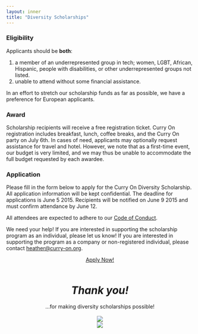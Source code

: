 ```yaml
---
layout: inner
title: "Diversity Scholarships"
---
```


### Eligibility

Applicants should be **both**:

1. a member of an underrepresented group in tech; women, LGBT, African, Hispanic, people with disabilities, or other underrepresented groups not listed.
2. unable to attend without some financial assistance. 

In an effort to stretch our scholarship funds as far as possible, we have a preference for European applicants.

### Award

Scholarship recipients will receive a free registration ticket. Curry On registration includes breakfast, lunch, coffee breaks, and the Curry On party on July 6th. In cases of need, applicants may optionally request assistance for travel and hotel. However, we note that as a first-time event, our budget is very limited, and we may thus be unable to accommodate the full budget requested  by each awardee.

### Application

Please fill in the form below to apply for the Curry On Diversity Scholarship. All application information will be kept confidential. The deadline for applications is June 5 2015. Recipients will be notified on June 9 2015 and must confirm attendance by June 12.

All attendees are expected to adhere to our [Code of Conduct](http://curry-on.org/code-of-conduct.html).

We need your help! If you are interested in supporting the scholarship program as an individual, please let us know! If you are interested in supporting the program as a company or non-registered individual, please contact [heather@curry-on.org](mailto:heather@curry-on.org).


<center><a href="https://docs.google.com/forms/d/1NPMHIcJfWTFpX0-Yevlkk18vN_XfjMCZ9a54PYBTjic/viewform" class="btn btn-outline-inverse btn-lg">Apply Now!</a></center>

<br>
<center>
<h1><i>Thank you!</i></h1>
...for making diversity scholarships possible!
<br><br>
<a style="border: 0px;" href="http://www.typesafe.com"><img src="{{ site.baseurl }}/resources/img/typesafe.png"></a><br>
<a style="border: 0px;" href="http://underscore.io"><img src="{{ site.baseurl }}/resources/img/underscore.png"></a>
</center>
<br><br><br>

